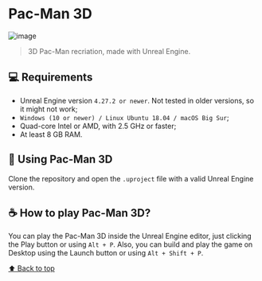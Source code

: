 # Pac-Man 3D

![image](https://user-images.githubusercontent.com/44238339/194907443-91d06c96-0bb6-4b1d-a362-d5fc108ce499.png)

> 3D Pac-Man recriation, made with Unreal Engine.

## 💻 Requirements
* Unreal Engine version `4.27.2 or newer`. Not tested in older versions, so it might not work;
* `Windows (10 or newer) / Linux Ubuntu 18.04 / macOS Big Sur`;
* Quad-core Intel or AMD, with 2.5 GHz or faster;
* At least 8 GB RAM.

## 🚀 Using Pac-Man 3D
Clone the repository and open the ```.uproject``` file with a valid Unreal Engine version.

## ☕ How to play Pac-Man 3D?
You can play the Pac-Man 3D inside the Unreal Engine editor, just clicking the Play button or using ```Alt + P```. Also, you can build and play the game on Desktop using the Launch button or using ```Alt + Shift + P```.

[⬆ Back to top](#pacman-3d)<br>
